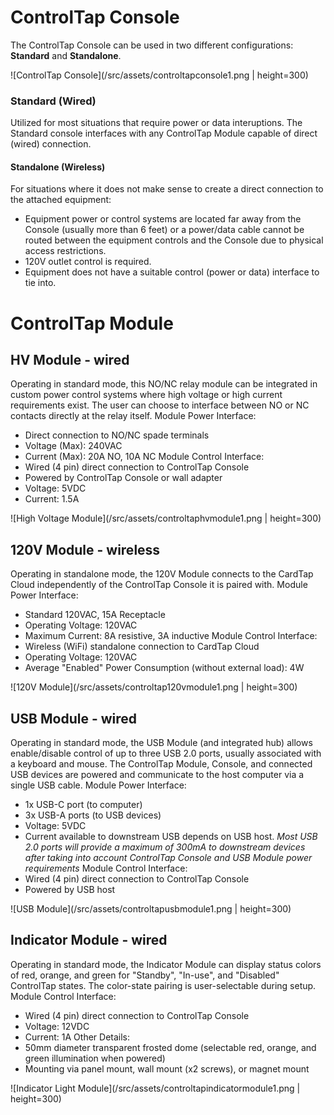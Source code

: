# ControlTap Console
The ControlTap Console can be used in two different configurations: **Standard** and **Standalone**.

![ControlTap Console](/src/assets/controltapconsole1.png | height=300)

### Standard (Wired)
Utilized for most situations that require power or data interuptions. The Standard console interfaces with any ControlTap Module capable of direct (wired) connection.

#### Standalone (Wireless)
For situations where it does not make sense to create a direct connection to the attached equipment:
- Equipment power or control systems are located far away from the Console (usually more than 6 feet) or a power/data cable cannot be routed between the equipment controls and the Console due to physical access restrictions.
- 120V outlet control is required.
- Equipment does not have a suitable control (power or data) interface to tie into.

# ControlTap Module

## HV Module - wired
Operating in standard mode, this NO/NC relay module can be integrated in custom power control systems where high voltage or high current requirements exist.
The user can choose to interface between NO or NC contacts directly at the relay itself.
Module Power Interface:
- Direct connection to NO/NC spade terminals
- Voltage (Max): 240VAC
- Current (Max): 20A NO, 10A NC
Module Control Interface:
- Wired (4 pin) direct connection to ControlTap Console
- Powered by ControlTap Console or wall adapter
- Voltage: 5VDC
- Current: 1.5A

![High Voltage Module](/src/assets/controltaphvmodule1.png | height=300)

## 120V Module - wireless
Operating in standalone mode, the 120V Module connects to the CardTap Cloud independently of the ControlTap Console it is paired with.
Module Power Interface:
- Standard 120VAC, 15A Receptacle
- Operating Voltage: 120VAC
- Maximum Current: 8A resistive, 3A inductive
Module Control Interface:
- Wireless (WiFi) standalone connection to CardTap Cloud
- Operating Voltage: 120VAC
- Average "Enabled" Power Consumption (without external load): 4W

![120V Module](/src/assets/controltap120vmodule1.png | height=300)

## USB Module - wired
Operating in standard mode, the USB Module (and integrated hub) allows enable/disable control of up to three USB 2.0 ports, usually associated with a keyboard and mouse. The ControlTap Module, Console, and connected USB devices are powered and communicate to the host computer via a single USB cable.
Module Power Interface:
- 1x USB-C port (to computer)
- 3x USB-A ports (to USB devices)
- Voltage: 5VDC
- Current available to downstream USB depends on USB host. *Most USB 2.0 ports will provide a maximum of 300mA to downstream devices after taking into account ControlTap Console and USB Module power requirements*
Module Control Interface:
- Wired (4 pin) direct connection to ControlTap Console
- Powered by USB host

![USB Module](/src/assets/controltapusbmodule1.png | height=300)

## Indicator Module - wired
Operating in standard mode, the Indicator Module can display status colors of red, orange, and green for "Standby", "In-use", and "Disabled" ControlTap states. The color-state pairing is user-selectable during setup.
Module Control Interface:
- Wired (4 pin) direct connection to ControlTap Console
- Voltage: 12VDC
- Current: 1A
Other Details:
- 50mm diameter transparent frosted dome (selectable red, orange, and green illumination when powered)
- Mounting via panel mount, wall mount (x2 screws), or magnet mount

![Indicator Light Module](/src/assets/controltapindicatormodule1.png | height=300)
